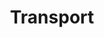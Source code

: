 ---
title: "Transport"
workflowContent: [
            {
              i: "0",
              image: "/image/school-vehicles-fitted.jpg",
              alternateText: "School vehicles fitted with GPS",
              heading: "School vehicles fitted with GPS"
            },
            {
              i: "1",
              image: "/image/student-groups-vehicle.jpg",
              alternateText: "Student groups by vehicle",
              heading: "Student groups by vehicle"
            },
            {
              i: "2",
              image: "/image/tracking--school.jpg",
              alternateText: "Tracking by school on web",
              heading: "Tracking by school on web"
            },
            {
              i: "3",
              image: "/image/tracking-parents.jpg",
              alternateText: "Tracking by parents on app",
              heading: "Tracking by parents on app"
            },
            {
              i: "end",
              image: "/image/video-enhancements.jpg",
              alternateText: "RFID & video enhancements",
              heading: "RFID & video enhancements"
            }

          ] 
typeOfPage: "workflow"
series: "workflow"
weight:
draft: false
---